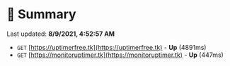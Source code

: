 # 📖 Summary
Last updated: **8/9/2021, 4:52:57 AM**

- `GET` [https://uptimerfree.tk](https://uptimerfree.tk) - **Up** (4891ms)
- `GET` [https://monitoruptimer.tk](https://monitoruptimer.tk) - **Up** (447ms)
